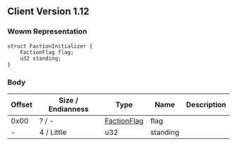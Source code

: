 ## Client Version 1.12

### Wowm Representation
```rust,ignore
struct FactionInitializer {
    FactionFlag flag;
    u32 standing;
}
```
### Body
| Offset | Size / Endianness | Type | Name | Description |
| ------ | ----------------- | ---- | ---- | ----------- |
| 0x00 | ? / - | [FactionFlag](factionflag.md) | flag |  |
| - | 4 / Little | u32 | standing |  |
